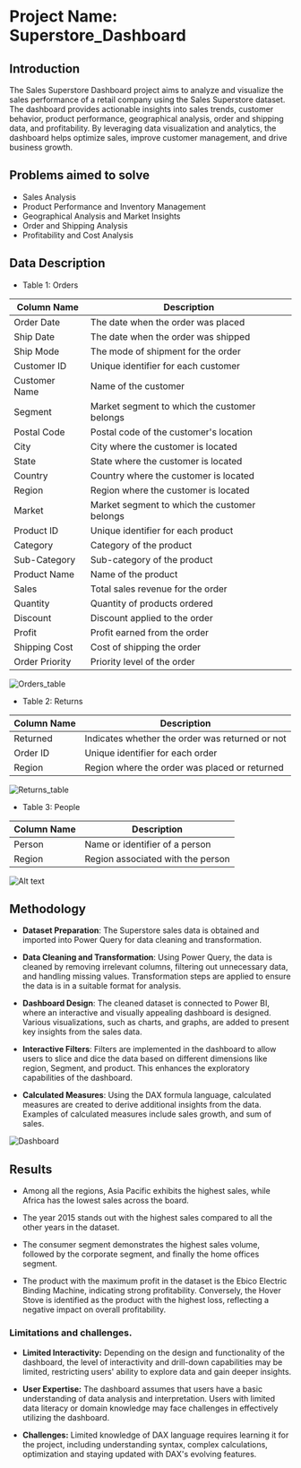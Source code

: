 # Project Name: Superstore_Dashboard

## Introduction

The Sales Superstore Dashboard project aims to analyze and visualize the sales performance of a retail company using the Sales Superstore dataset. The dashboard provides actionable insights into sales trends, customer behavior, product performance, geographical analysis, order and shipping data, and profitability. By leveraging data visualization and analytics, the dashboard helps optimize sales, improve customer management, and drive business growth.

## Problems aimed to solve
- Sales Analysis
- Product Performance and Inventory Management
- Geographical Analysis and Market Insights
- Order and Shipping Analysis
- Profitability and Cost Analysis

## Data Description

- Table 1: Orders

Column Name     | Description
----------------|-------------------------------------
Order Date      | The date when the order was placed
Ship Date       | The date when the order was shipped
Ship Mode       | The mode of shipment for the order
Customer ID     | Unique identifier for each customer
Customer Name   | Name of the customer
Segment         | Market segment to which the customer belongs
Postal Code     | Postal code of the customer's location
City            | City where the customer is located
State           | State where the customer is located
Country         | Country where the customer is located
Region          | Region where the customer is located
Market          | Market segment to which the customer belongs
Product ID      | Unique identifier for each product
Category        | Category of the product
Sub-Category    | Sub-category of the product
Product Name    | Name of the product
Sales           | Total sales revenue for the order
Quantity        | Quantity of products ordered
Discount        | Discount applied to the order
Profit          | Profit earned from the order
Shipping Cost   | Cost of shipping the order
Order Priority  | Priority level of the order


<p align="left"> <img src="https://drive.google.com/uc?export=download&id=1qE1zhviToSnm9b6pUkOW0yNvgFVLX5sG" alt="Orders_table" /> </p>


- Table 2: Returns

Column Name | Description
------------|------------------------------------
Returned    | Indicates whether the order was returned or not
Order ID    | Unique identifier for each order
Region      | Region where the order was placed or returned

<p align="left"> <img src="https://drive.google.com/uc?export=download&id=1vzdBPAZedVz7TNcsqjBN8HwC0iCWzY5_" alt="Returns_table" /> </p>


- Table 3: People

Column Name | Description
------------|------------------------------------
Person      | Name or identifier of a person
Region      | Region associated with the person

![Alt text]("https://drive.google.com/uc?export=download&id=1XAod5WzKyg9xUVrg51IuooYHzaKLEyUz")

## Methodology

- **Dataset Preparation**: The Superstore sales data is obtained and imported into Power Query for data cleaning and transformation.

- **Data Cleaning and Transformation**: Using Power Query, the data is cleaned by removing irrelevant columns, filtering out unnecessary data, and handling missing values. Transformation steps are applied to ensure the data is in a suitable format for analysis.

- **Dashboard Design**: The cleaned dataset is connected to Power BI, where an interactive and visually appealing dashboard is designed. Various visualizations, such as charts, and graphs, are added to present key insights from the sales data.

- **Interactive Filters**: Filters are implemented in the dashboard to allow users to slice and dice the data based on different dimensions like region, Segment, and product. This enhances the exploratory capabilities of the dashboard.

- **Calculated Measures**: Using the DAX formula language, calculated measures are created to derive additional insights from the data. Examples of calculated measures include sales growth, and sum of sales.

<p align="left"> <img src="https://drive.google.com/uc?export=download&id=1WcqPiX9FT8v-0v0nL6rf9-0Tq5ziRJTx" alt="Dashboard" /> </p>

## Results

- Among all the regions, Asia Pacific exhibits the highest sales, while Africa has the lowest sales across the board.

- The year 2015 stands out with the highest sales compared to all the other years in the dataset.

- The consumer segment demonstrates the highest sales volume, followed by the corporate segment, and finally the home offices segment.

- The product with the maximum profit in the dataset is the Ebico Electric Binding Machine, indicating strong profitability. Conversely, the Hover Stove is identified as the product with the highest loss, reflecting a negative impact on overall profitability.


### Limitations and challenges.

- **Limited Interactivity:** Depending on the design and functionality of the dashboard, the level of interactivity and drill-down capabilities may be limited, restricting users' ability to explore data and gain deeper insights.

- **User Expertise:** The dashboard assumes that users have a basic understanding of data analysis and interpretation. Users with limited data literacy or domain knowledge may face challenges in effectively utilizing the dashboard.

- **Challenges:** Limited knowledge of DAX language requires learning it for the project, including understanding syntax, complex calculations, optimization and staying updated with DAX's evolving features.

